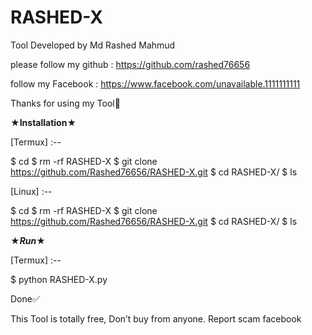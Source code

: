 # RASHED-X
Tool Developed by Md Rashed Mahmud

please follow my github : https://github.com/rashed76656

follow my Facebook : https://www.facebook.com/unavailable.1111111111

Thanks for using my Tool💝


★______Installation______★

[Termux] :--

$ cd 
$ rm -rf RASHED-X
$ git clone https://github.com/Rashed76656/RASHED-X.git
$ cd RASHED-X/
$ ls
 
 
[Linux] :--
 
$ cd 
$ rm -rf RASHED-X
$ git clone https://github.com/Rashed76656/RASHED-X.git
$ cd RASHED-X/
$ ls


★_____Run_____★

[Termux] :--

$ python RASHED-X.py
 
Done✅

This Tool is totally free, Don’t buy from anyone. Report scam facebook 
